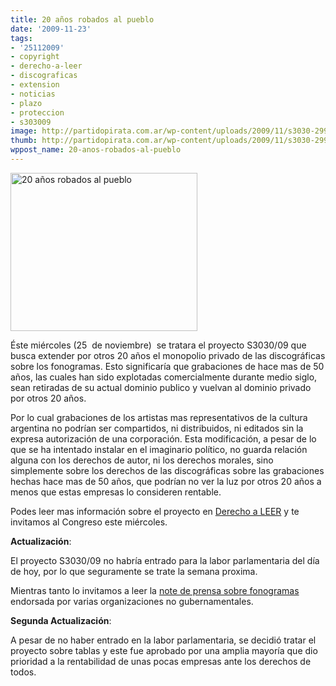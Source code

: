 ```yaml
---
title: 20 años robados al pueblo
date: '2009-11-23'
tags:
- '25112009'
- copyright
- derecho-a-leer
- discograficas
- extension
- noticias
- plazo
- proteccion
- s303009
image: http://partidopirata.com.ar/wp-content/uploads/2009/11/s3030-299x253.png
thumb: http://partidopirata.com.ar/wp-content/uploads/2009/11/s3030-299x253.png
wppost_name: 20-anos-robados-al-pueblo
---
```


<img class="alignleft size-medium wp-image-50" title="20 años robados al pueblo" src="http://partidopirata.com.ar/wp-content/uploads/2009/11/s3030-299x253.png" alt="20 años robados al pueblo" width="299" height="253" />

Éste miércoles (25  de noviembre)  se tratara el proyecto S3030/09 que busca extender por otros 20 años el monopolio privado de las discográficas sobre los fonogramas. Esto significaría que grabaciones de hace mas de 50 años, las cuales han sido explotadas comercialmente durante medio siglo, sean retiradas de su actual dominio publico y vuelvan al dominio privado por otros 20 años.

Por lo cual grabaciones de los artistas mas representativos de la cultura argentina no podrían ser compartidos, ni distribuidos, ni editados sin la expresa autorización de una corporación. Esta modificación, a pesar de lo que se ha intentado instalar en el imaginario político, no guarda relación alguna con los derechos de autor, ni los derechos morales, sino simplemente sobre los derechos de las discográficas sobre las grabaciones hechas hace mas de 50 años, que podrían no ver la luz por otros 20 años a menos que estas empresas lo consideren rentable.

Podes leer mas información sobre el proyecto en <a href="http://www.derechoaleer.org/2009/11/veinte-anos-robados-al-pueblo.html" target="_blank">Derecho a LEER</a> y te invitamos al Congreso este miércoles.

<strong>Actualización</strong>:

El proyecto S3030/09 no habría entrado para la labor parlamentaria del día de hoy, por lo que seguramente se trate la semana proxima.

Mientras tanto lo invitamos a leer la <a href="http://foropartidopirata.com.ar/wp-content/uploads/2009/11/nota.prensa.fonogramas.pdf">note de prensa sobre fonogramas</a> endorsada por varias organizaciones no gubernamentales.

<strong>Segunda Actualización</strong>:

A pesar de no haber entrado en la labor parlamentaria, se decidió tratar el proyecto sobre tablas y este fue aprobado por una amplia mayoría que dio prioridad a la rentabilidad de unas pocas empresas ante los derechos de todos.
